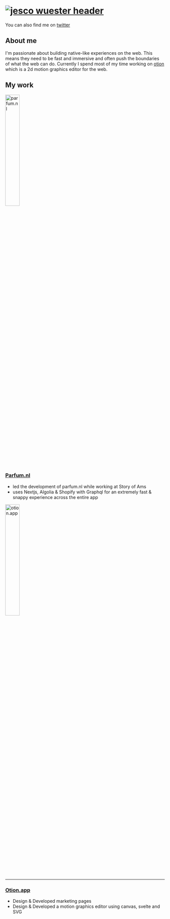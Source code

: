 # [![jesco wuester header](https://res.cloudinary.com/deirqouhr/image/upload/v1607167358/Frame_5_q1abjg.png)](https://jsco.dev)

<p align='center'>
  <!--
  <a href="https://jsco.dev/contact"><img alt="Hire me" height="40" src="https://res.cloudinary.com/deirqouhr/image/upload/v1607167323/Group_19_oxf3on.png"></a>&nbsp;&nbsp;
  <a href="https://jsco.dev/blog"><img alt="My Blog" height="40" src="https://res.cloudinary.com/deirqouhr/image/upload/v1607167323/Group_20_vijkou.png"></a>
  -->
</p>

You can also find me on [twitter](https://twitter.com/JescoWuester) 

## About me
I'm passionate about building native-like experiences on the web. This means they need to be fast and immersive and often push the boundaries of what the web can do. 
Currently I spend most of my time working on [otion](https://otion.app) which is a 2d motion graphics editor for the web.

## My work


  <img  width="30%" src="https://res.cloudinary.com/deirqouhr/image/upload/v1607168098/Frame_6_afte2b.png" alt="parfum.nl" />
  
  
  ### [Parfum.nl](https://parfum.nl)
  - led the development of parfum.nl while working at Story of Ams
  - uses Nextjs, Algolia & Shopify with Graphql for an extremely fast & snappy experience across the entire app



  <img width="30%" src="https://res.cloudinary.com/deirqouhr/image/upload/v1607169130/Frame_7_rh9nve.png" alt="otion.app" />
  
  
  ---
  
  ### [Otion.app](https://otion.app)
  - Design & Developed marketing pages
  - Design & Developed a motion graphics editor using canvas, svelte and SVG
 
 

